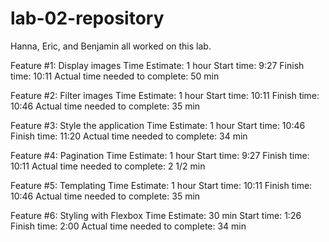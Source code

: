# lab-02-repository

Hanna, Eric, and Benjamin all worked on this lab.




Feature #1: Display images
Time Estimate: 1 hour
Start time: 9:27
Finish time: 10:11
Actual time needed to complete: 50 min

Feature #2: Filter images
Time Estimate: 1 hour
Start time: 10:11
Finish time: 10:46
Actual time needed to complete: 35 min

Feature #3: Style the application
Time Estimate: 1 hour
Start time: 10:46
Finish time: 11:20
Actual time needed to complete:  34 min

Feature #4: Pagination
Time Estimate: 1 hour
Start time: 9:27
Finish time: 10:11
Actual time needed to complete: 2 1/2 min

Feature #5: Templating
Time Estimate: 1 hour
Start time: 10:11
Finish time: 10:46
Actual time needed to complete: 35 min

Feature #6: Styling with Flexbox
Time Estimate: 30 min
Start time: 1:26
Finish time: 2:00
Actual time needed to complete:  34 min